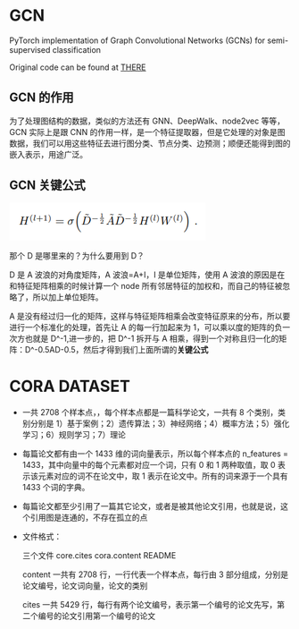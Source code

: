 # GCN

PyTorch implementation of Graph Convolutional Networks (GCNs) for semi-supervised classification

Original code can be found at [THERE](https://github.com/tkipf/pygcn)

## GCN 的作用

为了处理图结构的数据，类似的方法还有 GNN、DeepWalk、node2vec 等等，GCN 实际上是跟 CNN 的作用一样，是一个特征提取器，但是它处理的对象是图数据，我们可以用这些特征去进行图分类、节点分类、边预测；顺便还能得到图的嵌入表示，用途广泛。

## GCN 关键公式

![](./keyEquation.png)

那个 D 是哪里来的？为什么要用到 D？

D 是 A 波浪的对角度矩阵，A 波浪=A+I，I 是单位矩阵，使用 A 波浪的原因是在和特征矩阵相乘的时候计算一个 node 所有邻居特征的加权和，而自己的特征被忽略了，所以加上单位矩阵。

A 是没有经过归一化的矩阵，这样与特征矩阵相乘会改变特征原来的分布，所以要进行一个标准化的处理，首先让 A 的每一行加起来为 1，可以乘以度的矩阵的负一次方也就是 D^-1,进一步的，把 D^-1 拆开与 A 相乘，得到一个对称且归一化的矩阵：D^-0.5AD-0.5，然后才得到我们上面所谓的**关键公式**

# CORA DATASET

- 一共 2708 个样本点，，每个样本点都是一篇科学论文，一共有 8 个类别，类别分别是 1）基于案例；2）遗传算法；3）神经网络；4）概率方法；5）强化学习；6）规则学习；7）理论

- 每篇论文都有由一个 1433 维的词向量表示，所以每个样本点的 n_features = 1433，其中向量中的每个元素都对应一个词，只有 0 和 1 两种取值，取 0 表示该元素对应的词不在论文中，取 1 表示在论文中。所有的词来源于一个具有 1433 个词的字典。

- 每篇论文都至少引用了一篇其它论文，或者是被其他论文引用，也就是说，这个引用图是连通的，不存在孤立的点

- 文件格式：

  三个文件 core.cites cora.content README

  content 一共有 2708 行，一行代表一个样本点，每行由 3 部分组成，分别是论文编号，论文词向量，论文的类别

  cites 一共 5429 行，每行有两个论文编号，表示第一个编号的论文先写，第二个编号的论文引用第一个编号的论文
